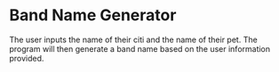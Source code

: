 # Band Name Generator 
The user inputs the name of their citi and the name of their pet. 
The program will then generate a band name based on the user information provided. 